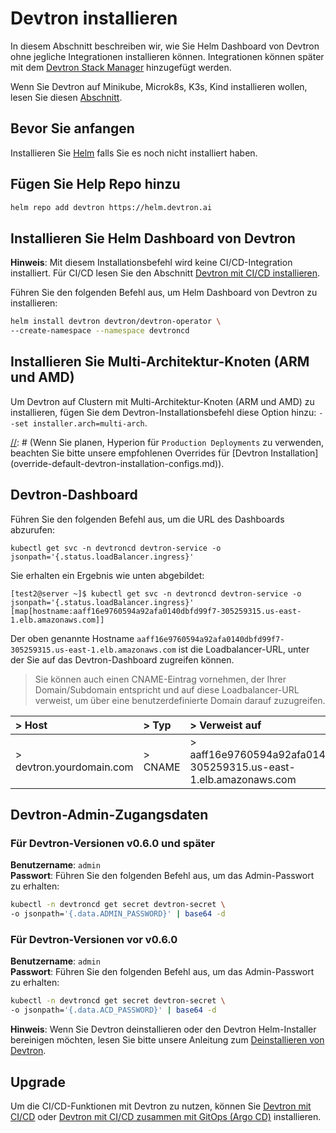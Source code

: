 ﻿# Devtron installieren
In diesem Abschnitt beschreiben wir, wie Sie Helm Dashboard von Devtron ohne jegliche Integrationen installieren können. Integrationen können später mit dem [Devtron Stack Manager](https://docs.devtron.ai/v/v0.6/usage/integrations) hinzugefügt werden.

Wenn Sie Devtron auf Minikube, Microk8s, K3s, Kind installieren wollen, lesen Sie diesen [Abschnitt](./Install-devtron-on-Minikube-Microk8s-K3s-Kind.md).
## Bevor Sie anfangen
Installieren Sie [Helm](https://helm.sh/docs/intro/install/) falls Sie es noch nicht installiert haben.
## Fügen Sie Help Repo hinzu
~~~ bash
helm repo add devtron https://helm.devtron.ai
~~~
## Installieren Sie Helm Dashboard von Devtron
**Hinweis**: Mit diesem Installationsbefehl wird keine CI/CD-Integration installiert. Für CI/CD lesen Sie den Abschnitt [Devtron mit CI/CD installieren](https://docs.devtron.ai/install/install-devtron-with-cicd).

Führen Sie den folgenden Befehl aus, um Helm Dashboard von Devtron zu installieren:
~~~ bash
helm install devtron devtron/devtron-operator \
--create-namespace --namespace devtroncd
~~~
## Installieren Sie Multi-Architektur-Knoten (ARM und AMD)
Um Devtron auf Clustern mit Multi-Architektur-Knoten (ARM und AMD) zu installieren, fügen Sie dem Devtron-Installationsbefehl diese Option hinzu: `--set installer.arch=multi-arch`.

[//]: # (Wenn Sie planen, Hyperion für `Production Deployments` zu verwenden, beachten Sie bitte unsere empfohlenen Overrides für [Devtron Installation]&#40;override-default-devtron-installation-configs.md&#41;).

[//]: # (## Status der Installation)

[//]: # ()
[//]: # (Den folgenden Befehl ausführen)

[//]: # ()
[//]: # (```bash)

[//]: # (kubectl -n devtroncd get installers installer-devtron -o jsonpath='{.status.sync.status}')

[//]: # (```)
## Devtron-Dashboard
Führen Sie den folgenden Befehl aus, um die URL des Dashboards abzurufen:
~~~ text
kubectl get svc -n devtroncd devtron-service -o jsonpath='{.status.loadBalancer.ingress}'
~~~

Sie erhalten ein Ergebnis wie unten abgebildet:
~~~ text
[test2@server ~]$ kubectl get svc -n devtroncd devtron-service -o jsonpath='{.status.loadBalancer.ingress}'
[map[hostname:aaff16e9760594a92afa0140dbfd99f7-305259315.us-east-1.elb.amazonaws.com]]
~~~

Der oben genannte Hostname `aaff16e9760594a92afa0140dbfd99f7-305259315.us-east-1.elb.amazonaws.com` ist die Loadbalancer-URL, unter der Sie auf das Devtron-Dashboard zugreifen können.
> Sie können auch einen CNAME-Eintrag vornehmen, der Ihrer Domain/Subdomain entspricht und auf diese Loadbalancer-URL verweist, um über eine benutzerdefinierte Domain darauf zuzugreifen.

|> Host|> Typ|> Verweist auf|
| :- | :- | :- |
|> devtron.yourdomain.com|> CNAME|> aaff16e9760594a92afa0140dbfd99f7-305259315.us-east-1.elb.amazonaws.com|
>
## Devtron-Admin-Zugangsdaten
### Für Devtron-Versionen v0.6.0 und später
**Benutzername**: `admin` <br>
**Passwort**: Führen Sie den folgenden Befehl aus, um das Admin-Passwort zu erhalten:
~~~ bash
kubectl -n devtroncd get secret devtron-secret \
-o jsonpath='{.data.ADMIN_PASSWORD}' | base64 -d
~~~
### Für Devtron-Versionen vor v0.6.0
**Benutzername**: `admin` <br>
**Passwort**: Führen Sie den folgenden Befehl aus, um das Admin-Passwort zu erhalten:
~~~ bash
kubectl -n devtroncd get secret devtron-secret \
-o jsonpath='{.data.ACD_PASSWORD}' | base64 -d
~~~

**Hinweis**: Wenn Sie Devtron deinstallieren oder den Devtron Helm-Installer bereinigen möchten, lesen Sie bitte unsere Anleitung zum [Deinstallieren von Devtron](https://docs.devtron.ai/install/uninstall-devtron).
## Upgrade
Um die CI/CD-Funktionen mit Devtron zu nutzen, können Sie [Devtron mit CI/CD](https://docs.devtron.ai/install/install-devtron-with-cicd) oder [Devtron mit CI/CD zusammen mit GitOps (Argo CD)](https://docs.devtron.ai/install/install-devtron-with-cicd-with-gitops) installieren.
